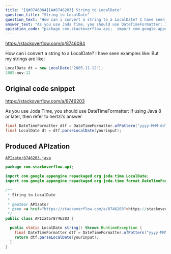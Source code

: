 ```yaml
---
title: "[Q#8746084][A#8746203] String to LocalDate"
question_title: "String to LocalDate"
question_text: "How can i convert a string to a LocalDate? I have seen examples like: But my strings are like:"
answer_text: "As you use Joda Time, you should use DateTimeFormatter: If using Java 8 or later, then refer to hertzi's answer"
apization_code: "package com.stackoverflow.api;  import com.google.appengine.repackaged.org.joda.time.LocalDate; import com.google.appengine.repackaged.org.joda.time.format.DateTimeFormatter;  /**  * String to LocalDate  *  * @author APIzator  * @see <a href=\"https://stackoverflow.com/a/8746203\">https://stackoverflow.com/a/8746203</a>  */ public class APIzator8746203 {    public static LocalDate string() throws RuntimeException {     final DateTimeFormatter dtf = DateTimeFormatter.ofPattern(\"yyyy-MMM-dd\");     return dtf.parseLocalDate(yourinput);   } }"
---
```


https://stackoverflow.com/q/8746084

How can i convert a string to a LocalDate?
I have seen examples like:
But my strings are like:


```java
LocalDate dt = new LocalDate("2005-11-12");
2005-nov-12
```


## Original code snippet

https://stackoverflow.com/a/8746203

As you use Joda Time, you should use DateTimeFormatter:
If using Java 8 or later, then refer to hertzi&#x27;s answer

```java
final DateTimeFormatter dtf = DateTimeFormatter.ofPattern("yyyy-MMM-dd");
final LocalDate dt = dtf.parseLocalDate(yourinput);
```

## Produced APIzation

[`APIzator8746203.java`](https://github.com/pasqualesalza/apization-temp-data/raw/master/apizations/java/APIzator8746203.java)

```java
package com.stackoverflow.api;

import com.google.appengine.repackaged.org.joda.time.LocalDate;
import com.google.appengine.repackaged.org.joda.time.format.DateTimeFormatter;

/**
 * String to LocalDate
 *
 * @author APIzator
 * @see <a href="https://stackoverflow.com/a/8746203">https://stackoverflow.com/a/8746203</a>
 */
public class APIzator8746203 {

  public static LocalDate string() throws RuntimeException {
    final DateTimeFormatter dtf = DateTimeFormatter.ofPattern("yyyy-MMM-dd");
    return dtf.parseLocalDate(yourinput);
  }
}

```